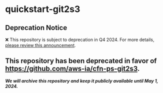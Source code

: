 # quickstart-git2s3 
## Deprecation Notice

:x: This repository is subject to deprecation in Q4 2024. For more details, [please review this announcement](https://github.com/aws-ia/.announcements/issues/1). 

## This repository has been deprecated in favor of https://github.com/aws-ia/cfn-ps-git2s3. 
***We will archive this repository and keep it publicly available until May 1, 2024.***

